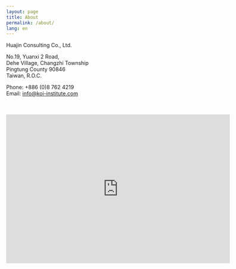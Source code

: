 ```yaml
---
layout: page
title: About
permalink: /about/
lang: en
---
```



Huajin Consulting Co., Ltd.<br/>

No.19, Yuanxi 2 Road,<br/>
Dehe Village, Changzhi Township<br/>
Pingtung County 90846<br/>
Taiwan, R.O.C.<br/>

Phone: +886 (0)8 762 4219<br/>
Email: info@koi-institute.com<br/>
<br/>
<br/>

<iframe src="https://www.google.com/maps/embed?pb=!1m18!1m12!1m3!1d920.0976790990286!2d120.53269939196338!3d22.71371458922082!2m3!1f0!2f0!3f0!3m2!1i1024!2i768!4f13.1!3m3!1m2!1s0x0%3A0xa8fdd19ecaa4dba0!2z6I-v6Yym6aGn5ZWP6IKh5Lu95pyJ6ZmQ5YWs5Y-4!5e0!3m2!1sen!2stw!4v1494744111881" width="600" height="400" frameborder="0" style="border:0" allowfullscreen></iframe>
